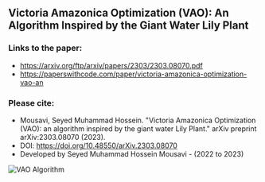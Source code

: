 ## Victoria Amazonica Optimization (VAO): An Algorithm Inspired by the Giant Water Lily Plant  

### Links to the paper:
- https://arxiv.org/ftp/arxiv/papers/2303/2303.08070.pdf  
- https://paperswithcode.com/paper/victoria-amazonica-optimization-vao-an
### Please cite:
- Mousavi, Seyed Muhammad Hossein. "Victoria Amazonica Optimization (VAO): an algorithm inspired by the giant water Lily Plant." arXiv preprint arXiv:2303.08070 (2023).
- DOI: https://doi.org/10.48550/arXiv.2303.08070
- Developed by Seyed Muhammad Hossein Mousavi - (2022 to 2023)

![VAO Algorithm](https://user-images.githubusercontent.com/11339420/227768464-e2382065-dcb1-4d5a-9acc-4bf5490d803d.JPG)
